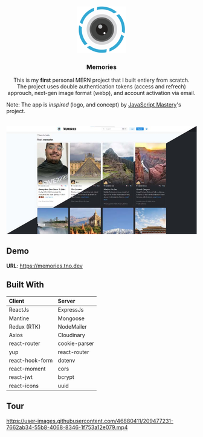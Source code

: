 <br/>
<p align="center">
  <a href="[https://github.com//](https://github.com/moh-sa/Memories)">
    <img src="images/logo.png" alt="Logo">
  </a>

  <h3 align="center">Memories</h3>

  <p align="center">
  This is my <strong>first</strong> personal MERN project that I built entiery from scratch.
  <br/>
The project uses double authentication tokens (access and refrech) approuch, next-gen image format (webp), and account activation via email.

Note: The app is <i>inspired</i> (logo, and concept) by <a href="https://youtu.be/VsUzmlZfYNg">JavaScript Mastery</a>'s project.
    <br/>
    <br/>
  </p>
</p>




![Screen Shot](images/screenshot1.jpg)


## Demo

  **URL**: https://memories.tno.dev



## Built With
| **Client** | **Server** |
| :-------- | :-------- |
| ReactJs | ExpressJs |
| Mantine | Mongoose |
| Redux (RTK) | NodeMailer |
| Axios | Cloudinary |
| react-router | cookie-parser |
| yup | react-router | jsonwebtoken |
| react-hook-form | dotenv |
| react-moment | cors |
| react-jwt | bcrypt |
| react-icons | uuid |


## Tour

https://user-images.githubusercontent.com/46880411/209477231-7662ab34-55b8-4068-8346-1f753a12e079.mp4
